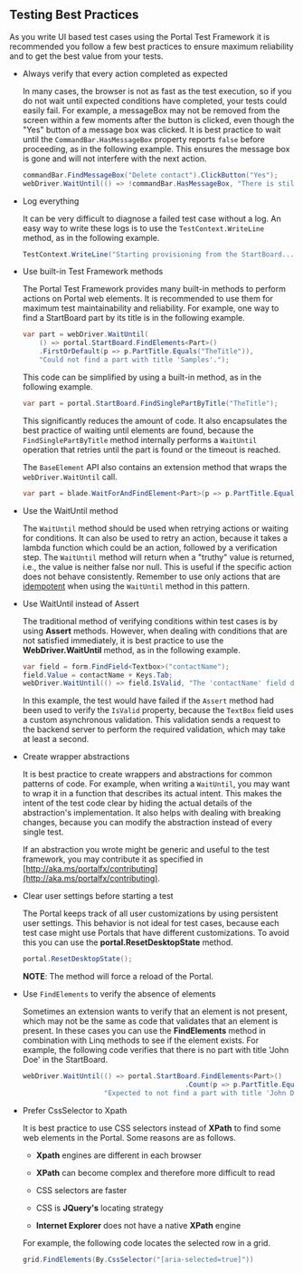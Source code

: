 
## Testing Best Practices

As you write UI based test cases using the Portal Test Framework it is recommended you follow a few best practices to ensure maximum reliability and to get the best value from your tests.

*  Always verify that every action completed as expected

    In many cases, the browser is not as fast as the test execution, so if you do not wait until expected conditions have completed, your tests could easily fail. For example, a messageBox may not be removed from the screen within a few moments after the button is clicked, even though the "Yes" button of a message box was clicked.   It is best practice to wait until the `CommandBar.HasMessageBox` property reports `false` before proceeding, as in the following example. This ensures the message box is gone and will not interfere with the next action.
    
    ```cs
    commandBar.FindMessageBox("Delete contact").ClickButton("Yes");
    webDriver.WaitUntil(() => !commandBar.HasMessageBox, "There is still a message box in the command bar.");
    ```
*  Log everything

    It can be very difficult to diagnose a failed test case without a log. An easy way to write these logs is to use the `TestContext.WriteLine` method, as in the following example.

    ```cs
    TestContext.WriteLine("Starting provisioning from the StartBoard...");
    ```

*  Use built-in Test Framework methods

    The Portal Test Framework provides many built-in methods to perform actions on Portal web elements.  It is recommended to use them for maximum test maintainability and reliability. For example, one way to find a StartBoard part by its title is in the following example.

    ```cs
    var part = webDriver.WaitUntil(
        () => portal.StartBoard.FindElements<Part>()
        .FirstOrDefault(p => p.PartTitle.Equals("TheTitle")),
        "Could not find a part with title 'Samples'.");
    ```

    This code can be simplified by using a built-in method, as in the following example.

    ```cs
    var part = portal.StartBoard.FindSinglePartByTitle("TheTitle");
    ```

    This significantly reduces the amount of code. It also encapsulates the best practice of waiting until elements are found, because the `FindSinglePartByTitle` method internally performs a `WaitUntil` operation that retries until the part is found or the timeout is reached.

    The `BaseElement` API also contains an extension method that wraps the `webDriver.WaitUntil` call.

    ```cs
    var part = blade.WaitForAndFindElement<Part>(p => p.PartTitle.Equals("TheTitle"));
    ```

* Use the WaitUntil method 

    The `WaitUntil` method should be used when retrying actions or waiting for conditions. It can also be used to retry an action, because it takes a lambda function which could be an action, followed by a verification step.  The `WaitUntil` method will return when a "truthy" value is returned, i.e., the value is neither false nor null.  This is useful if the specific action does not behave consistently.  Remember to use only actions that are [idempotent](portalfx-extensions-glossary-testing.md) when using the  `WaitUntil` method in this pattern.

* Use WaitUntil instead of Assert

    The traditional method of verifying conditions within test cases is by using **Assert** methods. However, when dealing with conditions that are not satisfied immediately, it is best practice to use the  **WebDriver.WaitUntil** method, as in the following example.

    ```cs
    var field = form.FindField<Textbox>("contactName");
    field.Value = contactName + Keys.Tab;
    webDriver.WaitUntil(() => field.IsValid, "The 'contactName' field did not pass validations.");
    ```

    In this example, the test would have failed if the `Assert` method had been used to verify the `IsValid` property,
     because the `TextBox` field uses a custom asynchronous validation.  This validation sends a request to the backend server to perform the required validation, which may take at least a second.

*  Create wrapper abstractions

    It is best practice to create wrappers and abstractions for common patterns of code. For example, when writing a `WaitUntil`, you may want to wrap it in a function that describes its actual intent.  This makes the intent of the  test code clear by hiding the actual details of  the abstraction's implementation.  It also helps with dealing with breaking changes, because you can modify the abstraction instead of every single test.  

    If an abstraction you wrote might be generic and useful to the test framework, you may contribute it as specified in [http://aka.ms/portalfx/contributing](http://aka.ms/portalfx/contributing).

* Clear user settings before starting a test

    The Portal keeps track of all user customizations by using persistent user settings. This behavior is not ideal for test cases, because each test case might use Portals that have different customizations. To avoid this you can use the **portal.ResetDesktopState** method. 
    
    ```cs
    portal.ResetDesktopState();
    ```

    **NOTE**: The method will force a reload of the Portal.

* Use `FindElements` to verify the absence of elements

    Sometimes an extension wants to verify that an element is not present, which may not be the same as code that validates  that an element is present.   In these cases you can use the **FindElements** method in combination with Linq methods to see if the element exists. For example, the following code verifies that there is no part with title 'John Doe' in the StartBoard.

    ```cs
    webDriver.WaitUntil(() => portal.StartBoard.FindElements<Part>()
                                            .Count(p => p.PartTitle.Equals("John Doe")) == 0,
                        "Expected to not find a part with title 'John Doe' in the StartBoard");
    ```

* Prefer CssSelector to Xpath

    It is best practice to use CSS selectors instead of **XPath** to find some web elements in the Portal. Some reasons are as follows.
    
    * **Xpath** engines are different in each browser

    * **XPath** can become complex and therefore more difficult to read

    * CSS selectors are faster

    * CSS is **JQuery's** locating strategy

    * **Internet Explorer** does not have a native **XPath** engine

    For example, the following code locates the selected row in a grid.

    ```cs
    grid.FindElements(By.CssSelector("[aria-selected=true]"))
    ```

